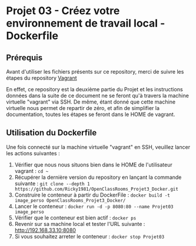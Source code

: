 # Projet 03 - Créez votre environnement de travail local - Dockerfile

## Prérequis

Avant d'utiliser les fichiers présents sur ce repository, merci de suivre les étapes du repository [Vagrant](https://github.com/Ricky1981/OpenClassRooms_Projet3_Vagrant)

En effet, ce repository est la deuxième partie du Projet et les instructions données dans la suite de ce document ne se feront qu'à travers la machine virtuelle "vagrant" via SSH.
De même, étant donné que cette machine virtuelle nous permet de repartir de zéro, et afin de simplifier la documentation, toutes les étapes se feront dans le HOME de vagrant.

## Utilisation du Dockerfile

Une fois connecté sur la machine virtuelle "vagrant" en SSH, veuillez lancer les actions suivantes :

1. Vérifier que nous nous situons bien dans le HOME de l'utilisateur vagrant : `cd ~`
2. Récupérer la dernière version du repository en lançant la commande suivante : `git clone --depth 1 https://github.com/Ricky1981/OpenClassRooms_Projet3_Docker.git`
3. Construire le conteneur à partir du DockerFile : `docker build -t image_perso OpenClassRooms_Projet3_Docker/`
4. Lancer le conteneur : `docker run -d -p 8080:80 --name Projet03 image_perso`
5. Vérifier que le conteneur est bien actif : `docker ps`  
6. Revenir sur sa machine local et tester l'URL suivante : http://192.168.33.10:8080 
7. Si vous souhaitez arreter le conteneur : `docker stop Projet03`
